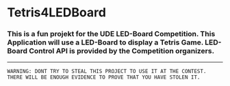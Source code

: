 # Tetris4LEDBoard #
### This  is a fun projekt for the UDE LED-Board Competition. This Application will use a LED-Board to display a Tetris Game. LED-Board Control API is provided by the Competition organizers. ###

***
```
WARNING: DONT TRY TO STEAL THIS PROJECT TO USE IT AT THE CONTEST.
THERE WILL BE ENOUGH EVIDENCE TO PROVE THAT YOU HAVE STOLEN IT.
